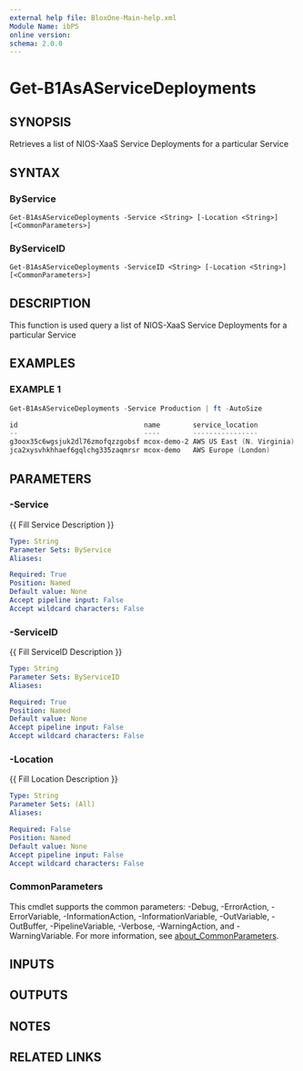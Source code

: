```yaml
---
external help file: BloxOne-Main-help.xml
Module Name: ibPS
online version:
schema: 2.0.0
---
```


# Get-B1AsAServiceDeployments

## SYNOPSIS
Retrieves a list of NIOS-XaaS Service Deployments for a particular Service

## SYNTAX

### ByService
```
Get-B1AsAServiceDeployments -Service <String> [-Location <String>] [<CommonParameters>]
```

### ByServiceID
```
Get-B1AsAServiceDeployments -ServiceID <String> [-Location <String>] [<CommonParameters>]
```

## DESCRIPTION
This function is used query a list of NIOS-XaaS Service Deployments for a particular Service

## EXAMPLES

### EXAMPLE 1
```powershell
Get-B1AsAServiceDeployments -Service Production | ft -AutoSize

id                               name        service_location          service_ip     cnames                          access_location_count size  neighbour_ips                    preferred_provider routing_type
--                               ----        ----------------          ----------     ------                          --------------------- ----  -------------                    ------------------ ------------
g3oox35c6wgsjuk2dl76zmofqzzgobsf mcox-demo-2 AWS US East (N. Virginia) 192.168.200.10 {52.71.149.43, 44.215.57.240}   1                     Small {192.168.200.11, 192.168.200.12} Any                static
jca2xysvhkhhaef6gqlchg335zaqmrsr mcox-demo   AWS Europe (London)       192.168.100.10 {18.169.197.52, 18.132.218.240} 1                     Small {192.168.100.11, 192.168.100.12} AWS                static
```

## PARAMETERS

### -Service
{{ Fill Service Description }}

```yaml
Type: String
Parameter Sets: ByService
Aliases:

Required: True
Position: Named
Default value: None
Accept pipeline input: False
Accept wildcard characters: False
```

### -ServiceID
{{ Fill ServiceID Description }}

```yaml
Type: String
Parameter Sets: ByServiceID
Aliases:

Required: True
Position: Named
Default value: None
Accept pipeline input: False
Accept wildcard characters: False
```

### -Location
{{ Fill Location Description }}

```yaml
Type: String
Parameter Sets: (All)
Aliases:

Required: False
Position: Named
Default value: None
Accept pipeline input: False
Accept wildcard characters: False
```

### CommonParameters
This cmdlet supports the common parameters: -Debug, -ErrorAction, -ErrorVariable, -InformationAction, -InformationVariable, -OutVariable, -OutBuffer, -PipelineVariable, -Verbose, -WarningAction, and -WarningVariable. For more information, see [about_CommonParameters](http://go.microsoft.com/fwlink/?LinkID=113216).

## INPUTS

## OUTPUTS

## NOTES

## RELATED LINKS
